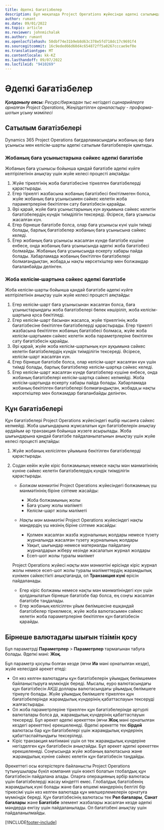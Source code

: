 ```yaml
---
title: Әдепкі бағатізбелер
description: Бұл мақалада Project Operations жүйесінде әдепкі сатылымдар және құн бағатізбелері туралы ақпарат берілген.
author: rumant
ms.date: 09/01/2022
ms.topic: article
ms.reviewer: johnmichalak
ms.author: rumant
ms.openlocfilehash: 50dbf74e31b9eb8d63c378e5fd718dc17c9691f4
ms.sourcegitcommit: 16c9eded66d60d4c654872ff5a0267cccae9ef0e
ms.translationtype: MT
ms.contentlocale: kk-KZ
ms.lasthandoff: 09/07/2022
ms.locfileid: "9410269"
---
```

# <a name="default-price-lists"></a>Әдепкі бағатізбелер

_**Қолданылу аясы:** Ресурс/биржадан тыс негіздегі сценарийлерге арналған Project Operations, Жеңілдетілген орналастыру - проформа-шотын ұсыну мәмілесі_

## <a name="sales-price-lists"></a>Сатылым бағатізбелері

Dynamics 365 Project Operations бағдарламасындағы жобаның әр баға ұсынысы мен келісім-шарты әдепкі сатылым бағатізбелерін қамтиды. 

### <a name="price-list-default-on-project-quotes"></a>Жобаның баға ұсыныстарына сәйкес әдепкі бағатізбе
Жобаның баға ұсынысы бойынша қандай бағатізбе әдепкі күйге келтірілетінін анықтау үшін жүйе келесі процесті аяқтайды:

1. Жүйе тіркелгінің жоба бағатізбесіне тіркелген бағатізбелерді қарастырады. 
1. Егер тіркелгі жазбасына жобаның бағатізбесі бекітілмеген болса, жүйе жобаның баға ұсынысымен сәйкес келетін жоба параметрлеріне бекітілген сату бағатізбесін қарайды.
1. Әрі қарай, жүйе баға ұсыныстарының күн ауқымына сәйкес келетін бағатізбелердің күндік тиімділігін тексереді. Әсіресе, баға ұсынысы жасалған күн.
1. Егер бірнеше бағатізбе болса, олар баға ұсынысы күні үшін тиімді болады, барлық бағатізбелер жобаның баға ұсынысына сәйкес келеді.
1. Егер жобаның баға ұсынысы жасалған күнде бағатізбе күшіне енбесе, онда жобаның баға ұсынысында әдепкі жоба бағатізбесі болмайды. Жобаның баға ұсынысында ескерту хабары пайда болады. Хабарламада жобаның бекітілген бағатізбелері болмағандықтан, жобада,ы нақты көрсеткіштер мен болжамдар бағаланбайды делінген.

### <a name="price-list-default-on-project-contracts"></a>Жоба келісім-шартына сәйкес әдепкі бағатізбе 
Жоба келісім-шарты бойынша қандай бағатізбе әдепкі күйге келтірілетінін анықтау үшін жүйе келесі процесті аяқтайды:

1. Егер келісім-шарт баға ұсынысынан жасалған болса, баға ұсыныстарындағы жоба бағатізбелері бөлек көшіріліп, жоба келісім-шартына қоса бекітіледі.
1. Егер келісім-шарт басынан жасалса, жүйе тіркелгінің жоба бағатізбесіне бекітілген бағатізбелерді қарастырады. Егер тіркелгі жазбасына бекітілген жобаның бағатізбесі болмаса, жүйе жоба келісім-шартымен сәйкес келетін жоба параметрлеріне бекітілген сату бағатізбесін қарайды.
1. Әрі қарай, жүйе жоба келісім-шартының күн ауқымына сәйкес келетін бағатізбелердің күндік тиімділігін тексереді. Әсіресе, келісім-шарт жасалған күн.
1. Егер бірнеше бағатізбе болса, олар келісім-шарт жасалған күн үшін тиімді болады, барлық бағатізбелер келісім-шартқа сәйкес келеді.
1. Егер келісім-шарт жасалған күнде бағатізбелер күшіне енбесе, онда жобаның бағатізбелері келісім-шартқа сәйкес келмейді. Жоба келісім-шартында ескерту хабары пайда болады. Хабарламада жобаның бекітілген бағатізбелері болмағандықтан, жобада,ы нақты көрсеткіштер мен болжамдар бағаланбайды делінген.

## <a name="cost-price-lists"></a>Құн бағатізбелері

Құн бағатізбелері Project Operations жүйесіндегі ешбір нысанға сәйкес келмейді. Жоба шығындарына жұмсалатын құн бағатізбелерін анықтау әрдайым әр транзакция бойынша жүзеге асырылады. Жоба шығындарына қандай бағатізбе пайдаланылатынын анықтау үшін жүйе келесі процесті аяқтайды:

1. Жүйе жобаның келісілген ұйымына бекітілген бағатізбелерді қарастырады.
1. Содан кейін жүйе кіріс болжамының немесе нақты мән мәнмәтінінің күніне сәйкес келетін бағатізбелердің күндік тиімділігін қарастырады.

    - *Болжам мәнмәтіні* Project Operations жүйесіндегі болжамның үш мәнмәтінінің біріне сілтеме жасайды:

        - Жоба болжамының жолы
        - Баға ұсыну жолы мәліметі
        - Келісім-шарт жолы мәліметі

    - *Нақты мән мәнмәтіні* Project Operations жүйесіндегі нақты мәндердің үш көзінің біріне сілтеме жасайды:

       - Қолмен жасалған жазба журналының жолдары немесе түзету журналында жасалған түзету журналының жолдары
       - Уақыт, шығындар немесе материалды пайдалану журналдарын жіберу кезінде жасалатын журнал жолдары
       - Есеп-шот жолы туралы мәлімет

    Project Operations жүйесі *нақты мән мәнмәтіні* өрісінде кіріс журнал жолы немесе есеп-шот жолы туралы мәліметтердің жарамдылық күнімен сәйкестікті анықтағанда, ол **Транзакция күні** өрісін пайдаланады.

    - Егер кіріс болжамы немесе нақты мән мәнмәтініндегі күн үшін қолданылатын бірнеше бағатізбе бар болса, ең соңғы жасалған бағатізбе таңдалады.
    - Егер жобаның келісілген ұйым бөлімшесіне ешқандай бағатізбелер тіркелмесе, жүйе жоба валютасымен сәйкес келетін жоба параметрлеріне бекітілген құн бағатізбесін қарайды.

## <a name="enable-multi-currency-cost-price-list"></a>Бірнеше валютадағы шығын тізімін қосу

Бұл параметрді **Параметрлер** \> **Параметрлер** тармағынан табуға болады. Әдепкі мәні: **Жоқ**.

Бұл параметр қосулы болған кезде (яғни **Иә** мәні орнатылған кезде), жүйе келесідей әрекет етеді:

- Ол кез келген валютадағы құн бағатізбелерін ұйымдық бөлімшемен байланыстыруға мүмкіндік береді. Мысалы, еуро валютасындағы құн бағатізбесін АҚШ доллары валютасындағы ұйымдық бөлімшеге тіркеуге болады. Жүйе ұйымдық бөлімшеге тіркелген құн бағатізбелерінде жарамдылық күндерінің қабаттаспауын тексеруді жалғастырады.
- Ол жоба параметрлеріне тіркелген құн бағатізбелерінде әртүрлі валюталары болса да, жарамдылық күндерінің қабаттаспауын тексереді. Бұл әрекет әдепкі әрекеттен (яғни **Жоқ** мәні орнатылған кездегі әрекеттен) ерекшеленеді. Әдепкі әрекетте тек **бірдей** валютасы бар құн бағатізбелері үшін жарамдылық күндерінің қабаттаспайтындығы тексеріледі.
- Кіріс транзакция мәтінмәні үшін ол тек жарамдылық күндеріне негізделген құн бағатізбесін анықтайды. Бұл әрекет әдепкі әрекеттен ерекшеленеді. Соңғысында жүйе жобаның валютасына және жарамдылық күніне сәйкес келетін құн бағатізбесін таңдайды.

Әрекеттегі осы өзгерістерге байланысты Project Operations тұтынушылары бүкіл компания үшін өзекті болатын глобалдық құн бағатізбесін пайдалана алады. Оларға операцияның әрбір валютасы үшін бағатізбелерді жасау міндетті емес. Глобалдық бағатізбенің жарамдылық күні болады және баға өлшемі мәндерінің белгілі бір тіркесімі үшін кез келген валютада құн мөлшерлемелерін орнатуға мүмкіндік береді. Құн бағатізбесінің валютасы тек **Рөл бағалары**, **Санат бағалары** және **Бағатізбе** элемент жазбалары жасалған кезде әдепкі мәндердә енгізу үшін пайдаланылады. Ол бағатізбені анықтау үшін пайдаланылмайды.

[!INCLUDE[footer-include](../includes/footer-banner.md)]
